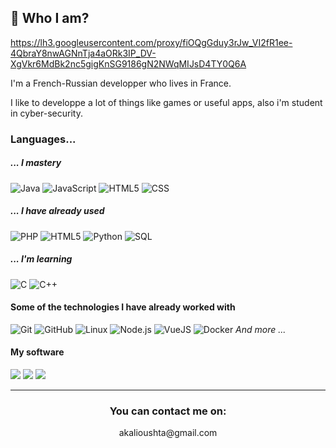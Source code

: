 ## 👋 Who I am?

https://lh3.googleusercontent.com/proxy/fiOQgGduy3rJw_VI2fR1ee-4QbraY8nwAGNnTja4aORk3IP_DV-XgVkr6MdBk2nc5gigKnSG9186gN2NWqMIJsD4TY0Q6A

I'm a French-Russian developper who lives in France.

I like to developpe a lot of things like games or useful apps, also i'm student in cyber-security.

### Languages...

##### _... I mastery_

![Java](https://img.shields.io/badge/-Java-red?style=for-the-badge&logo=java)
![JavaScript](https://img.shields.io/badge/-JavaScript-red?style=for-the-badge&logo=javascript)
![HTML5](https://img.shields.io/badge/-HTML5-red?style=for-the-badge&logo=html5)
![CSS](https://img.shields.io/badge/-css-red?style=for-the-badge&logo=css)

##### _... I have already used_

![PHP](https://img.shields.io/badge/-PHP-red?style=for-the-badge&logo=php)
![HTML5](https://img.shields.io/badge/-HTML5-red?style=for-the-badge&logo=html5)
![Python](https://img.shields.io/badge/-Python-red?style=for-the-badge&logo=python)
![SQL](https://img.shields.io/badge/-SQL-red?style=for-the-badge&logo=postgresql)

##### _... I'm learning_
![C](https://img.shields.io/badge/-C-red?style=for-the-badge&logo=c)
![C++](https://img.shields.io/badge/-C-red?style=for-the-badge&logo=c++)

#### Some of the technologies I have already worked with
![Git](https://img.shields.io/badge/-Git-E05D44?style=for-the-badge&logo=git&logoColor=E05D44)
![GitHub](https://img.shields.io/badge/-GitHub-E05D44?style=for-the-badge&logo=github&logoColor=FFFFFF)
![Linux](https://img.shields.io/badge/-Linux-E05D44?style=for-the-badge&logo=linux&logoColor=FCC624)
![Node.js](https://img.shields.io/badge/-Node.js-E05D44?style=for-the-badge&logo=node.js&logoColor=339933)
![VueJS](https://img.shields.io/badge/-VueJS-E05D44?style=for-the-badge&logo=vue.js&logoColor=61DAFB)
![Docker](https://img.shields.io/badge/-Docker-E05D44?style=for-the-badge&logo=docker)
_And more ..._

#### My software 
<p>
  <img src="https://img.shields.io/badge/-IntelliJ-0d0d0d?style=for-the-badge&logo=IntelliJ-IDEA&logoColor=ffffff" />
  <img src="https://img.shields.io/badge/-VsCode-0d0d0d?style=for-the-badge&logo=Visual-Studio-Code&logoColor=0083D0" />
  <img src="https://img.shields.io/badge/-JetBrains IDE-0d0d0d?style=for-the-badge&logo=Jetbrains" />
</p>

___

<h3 align="center">You can contact me on:</h3>

<p align="center">
	akalioushta@gmail.com
  </a>
</p>
